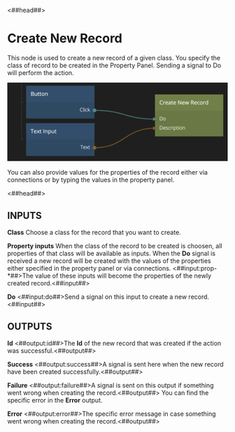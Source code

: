 <##head##>
# Create New Record

This node is used to create a new record of a given class. You specify the class of record to be created in the Property Panel. Sending a <span class="ndl-signal">signal</span> to <span class="ndl-signal">Do</span> will perform the action.

![](./create-new-record.png ':class=img-size-l')

You can also provide values for the properties of the record either via connections or by typing the values in the property panel.

<##head##>

## INPUTS

**Class**
Choose a class for the record that you want to create.

**Property inputs**
When the class of the record to be created is choosen, all properties of that class will be available as inputs. When the **Do** signal is received a new record will be created with the values of the properties either specified in the property panel or via connections. <##input:prop-*##>The value of these inputs will become the properties of the newly created record.<##input##>

**Do**
<##input:do##>Send a signal on this input to create a new record.<##input##>

## OUTPUTS

**Id**
<##output:id##>The **Id** of the new record that was created if the action was successful.<##output##>

**Success**
<##output:success##>A signal is sent here when the new record have been created successfully.<##output##>

**Failure**
<##output:failure##>A signal is sent on this output if something went wrong when creating the record.<##output##> You can find the specific error in the **Error** output.

**Error**
<##output:error##>The specific error message in case something went wrong when creating the record.<##output##>


